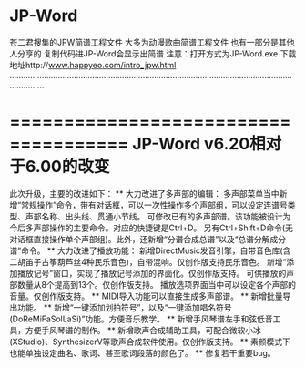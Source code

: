 # JP-Word
苍二君搜集的JPW简谱工程文件
大多为动漫歌曲简谱工程文件
也有一部分是其他人分享的
复制代码进JP-Word会显示出简谱
注意：打开方式为JP-Word.exe
下载地址http://www.happyeo.com/intro_jpw.html
…………………………………………………………………………………………………………………………

=====================================
JP-Word v6.20相对于6.00的改变
=====================================
此次升级，主要的改进如下：
** 大力改进了多声部的编辑：
  多声部菜单当中新增“常规操作”命令，带有对话框，可以一次性操作多个声部组，可以设定连谱号类型、声部名称、出头线、贯通小节线。
  可修改已有的多声部谱。该功能被设计为今后多声部操作的主要命令。对应的快捷键是Ctrl+D。
  另有Ctrl+Shift+D命令(无对话框直接操作单个声部组)。此外，还新增“分谱合成总谱”以及“总谱分解成分谱”命令。
** 大力改进了播放功能：
  新增DirectMusic发音引擎，自带音色库(含二胡笛子古筝葫芦丝4种民乐音色)，自带混响。仅创作版支持民乐音色。
  新增“添加播放记号”窗口，实现了播放记号添加的界面化。仅创作版支持。
  可供播放的声部数量从8个提高到13个。仅创作版支持。
  播放选项界面当中可以设定各个声部的音量。仅创作版支持。
** MIDI导入功能可以直接生成多声部谱。
** 新增批量导出功能。
** 新增“一键添加划拍符号”，以及“一键添加唱名符号(DoReMiFaSolLaSi)”功能。方便音乐教学。
** 新增手风琴谱左手和弦低音工具，方便手风琴谱的制作。
** 新增歌声合成辅助工具，可配合微软小冰(XStudio)、SynthesizerV等歌声合成软件使用。仅创作版支持。
** 素颜模式下也能单独设定曲名、歌词、甚至歌词段落的颜色了。
** 修复若干重要bug。
